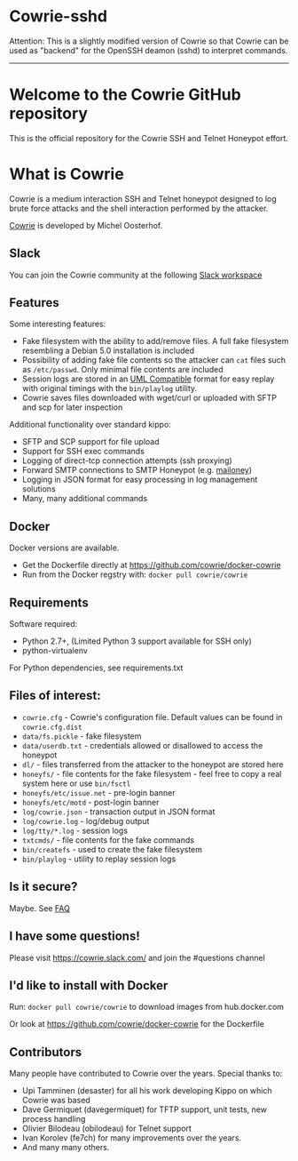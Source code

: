 # Cowrie-sshd

Attention: This is a slightly modified version of Cowrie so that Cowrie can be used as "backend" for the OpenSSH deamon (sshd) to interpret commands.


---

# Welcome to the Cowrie GitHub repository

This is the official repository for the Cowrie SSH and Telnet
Honeypot effort.

# What is Cowrie

Cowrie is a medium interaction SSH and Telnet honeypot designed to
log brute force attacks and the shell interaction performed by the
attacker.

[Cowrie](http://github.com/micheloosterhof/cowrie/) is developed by Michel Oosterhof.

## Slack

You can join the Cowrie community at the following [Slack workspace](https://cowrie.slack.com/join/shared_invite/enQtMzc3NjY3OTYwMjI0LThiY2ViMjkyNDgzOTE2ZjI3NTI0N2QxZmI2Yzg2ZmFkYmFlYTg1NTU4OWZjOWM0MjBlNjQ2MjA1NmUyOWVlNDA)

## Features

Some interesting features:

* Fake filesystem with the ability to add/remove files. A full fake filesystem resembling a Debian 5.0 installation is included
* Possibility of adding fake file contents so the attacker can `cat` files such as `/etc/passwd`. Only minimal file contents are included
* Session logs are stored in an [UML Compatible](http://user-mode-linux.sourceforge.net/)  format for easy replay with original timings with the `bin/playlog` utility.
* Cowrie saves files downloaded with wget/curl or uploaded with SFTP and scp for later inspection

Additional functionality over standard kippo:

* SFTP and SCP support for file upload
* Support for SSH exec commands
* Logging of direct-tcp connection attempts (ssh proxying)
* Forward SMTP connections to SMTP Honeypot (e.g. [mailoney](https://github.com/awhitehatter/mailoney))
* Logging in JSON format for easy processing in log management solutions
* Many, many additional commands

## Docker

Docker versions are available.
* Get the Dockerfile directly at https://github.com/cowrie/docker-cowrie
* Run from the Docker regstry with: ```docker pull cowrie/cowrie```

## Requirements

Software required:

* Python 2.7+, (Limited Python 3 support available for SSH only)
* python-virtualenv

For Python dependencies, see requirements.txt

## Files of interest:

* `cowrie.cfg` - Cowrie's configuration file. Default values can be found in `cowrie.cfg.dist`
* `data/fs.pickle` - fake filesystem
* `data/userdb.txt` - credentials allowed or disallowed to access the honeypot
* `dl/` - files transferred from the attacker to the honeypot are stored here
* `honeyfs/` - file contents for the fake filesystem - feel free to copy a real system here or use `bin/fsctl`
* `honeyfs/etc/issue.net` - pre-login banner
* `honeyfs/etc/motd` - post-login banner
* `log/cowrie.json` - transaction output in JSON format
* `log/cowrie.log` - log/debug output
* `log/tty/*.log` - session logs
* `txtcmds/` - file contents for the fake commands
* `bin/createfs` - used to create the fake filesystem
* `bin/playlog` - utility to replay session logs

## Is it secure?

Maybe. See [FAQ](https://github.com/micheloosterhof/cowrie/wiki/Frequently-Asked-Questions)

## I have some questions!

Please visit https://cowrie.slack.com/ and join the #questions channel

## I'd like to install with Docker

Run:
```docker pull cowrie/cowrie```
to download images from hub.docker.com

Or look at https://github.com/cowrie/docker-cowrie for the Dockerfile

## Contributors

Many people have contributed to Cowrie over the years. Special thanks to:

* Upi Tamminen (desaster) for all his work developing Kippo on which Cowrie was based
* Dave Germiquet (davegermiquet) for TFTP support, unit tests, new process handling
* Olivier Bilodeau (obilodeau) for Telnet support
* Ivan Korolev (fe7ch) for many improvements over the years.
* And many many others.

